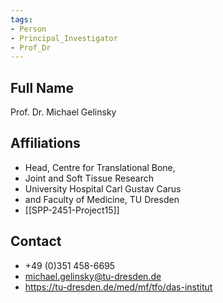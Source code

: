 ```yaml
---
tags: 
- Person
- Principal_Investigator
- Prof_Dr
---
```

## Full Name
Prof. Dr. Michael Gelinsky

## Affiliations
- Head, Centre for Translational Bone,
- Joint and Soft Tissue Research
- University Hospital Carl Gustav Carus
- and Faculty of Medicine, TU Dresden
- [[SPP-2451-Project15]]
## Contact
- +49 (0)351 458-6695
- michael.gelinsky@tu-dresden.de
- https://tu-dresden.de/med/mf/tfo/das-institut
